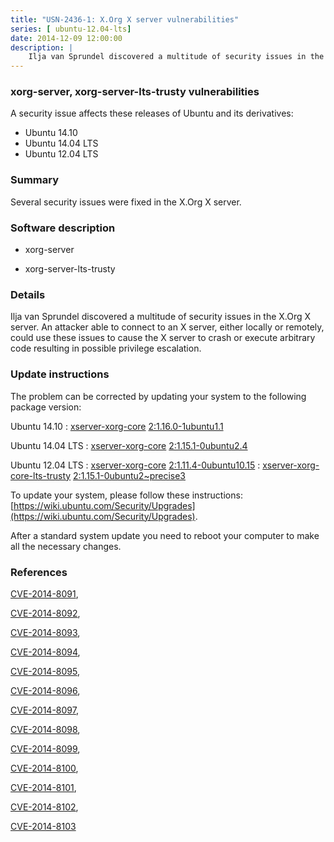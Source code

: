 ```yaml
---
title: "USN-2436-1: X.Org X server vulnerabilities"
series: [ ubuntu-12.04-lts]
date: 2014-12-09 12:00:00
description: |
    Ilja van Sprundel discovered a multitude of security issues in the X.Org X server. An attacker able to connect to an X server, either locally or remotely, could use these issues to cause the X server to crash or execute arbitrary code resulting in possible privilege escalation. 
--- 
```

 
### xorg-server, xorg-server-lts-trusty vulnerabilities

A security issue affects these releases of Ubuntu and its derivatives:

* Ubuntu 14.10
* Ubuntu 14.04 LTS
* Ubuntu 12.04 LTS

### Summary

Several security issues were fixed in the X.Org X server. 

### Software description

* xorg-server 

* xorg-server-lts-trusty 

### Details

Ilja van Sprundel discovered a multitude of security issues in the X.Org X server. An attacker able to connect to an X server, either locally or remotely, could use these issues to cause the X server to crash or execute arbitrary code resulting in possible privilege escalation. 

### Update instructions

The problem can be corrected by updating your system to the following package version:

Ubuntu 14.10
 : [xserver-xorg-core](https://launchpad.net/ubuntu/+source/xorg-server) <span> [2:1.16.0-1ubuntu1.1](https://launchpad.net/ubuntu/+source/xorg-server/2:1.16.0-1ubuntu1.1) </span> 

Ubuntu 14.04 LTS
 : [xserver-xorg-core](https://launchpad.net/ubuntu/+source/xorg-server) <span> [2:1.15.1-0ubuntu2.4](https://launchpad.net/ubuntu/+source/xorg-server/2:1.15.1-0ubuntu2.4) </span> 

Ubuntu 12.04 LTS
 : [xserver-xorg-core](https://launchpad.net/ubuntu/+source/xorg-server) <span> [2:1.11.4-0ubuntu10.15](https://launchpad.net/ubuntu/+source/xorg-server/2:1.11.4-0ubuntu10.15) </span> 
 : [xserver-xorg-core-lts-trusty](https://launchpad.net/ubuntu/+source/xorg-server-lts-trusty) <span> [2:1.15.1-0ubuntu2~precise3](https://launchpad.net/ubuntu/+source/xorg-server-lts-trusty/2:1.15.1-0ubuntu2~precise3) </span> 

To update your system, please follow these instructions: [https://wiki.ubuntu.com/Security/Upgrades](https://wiki.ubuntu.com/Security/Upgrades).

After a standard system update you need to reboot your computer to make all the necessary changes. 

### References

 [CVE-2014-8091](http://people.ubuntu.com/~ubuntu-security/cve/CVE-2014-8091), 

 [CVE-2014-8092](http://people.ubuntu.com/~ubuntu-security/cve/CVE-2014-8092), 

 [CVE-2014-8093](http://people.ubuntu.com/~ubuntu-security/cve/CVE-2014-8093), 

 [CVE-2014-8094](http://people.ubuntu.com/~ubuntu-security/cve/CVE-2014-8094), 

 [CVE-2014-8095](http://people.ubuntu.com/~ubuntu-security/cve/CVE-2014-8095), 

 [CVE-2014-8096](http://people.ubuntu.com/~ubuntu-security/cve/CVE-2014-8096), 

 [CVE-2014-8097](http://people.ubuntu.com/~ubuntu-security/cve/CVE-2014-8097), 

 [CVE-2014-8098](http://people.ubuntu.com/~ubuntu-security/cve/CVE-2014-8098), 

 [CVE-2014-8099](http://people.ubuntu.com/~ubuntu-security/cve/CVE-2014-8099), 

 [CVE-2014-8100](http://people.ubuntu.com/~ubuntu-security/cve/CVE-2014-8100), 

 [CVE-2014-8101](http://people.ubuntu.com/~ubuntu-security/cve/CVE-2014-8101), 

 [CVE-2014-8102](http://people.ubuntu.com/~ubuntu-security/cve/CVE-2014-8102), 

 [CVE-2014-8103](http://people.ubuntu.com/~ubuntu-security/cve/CVE-2014-8103)
 
